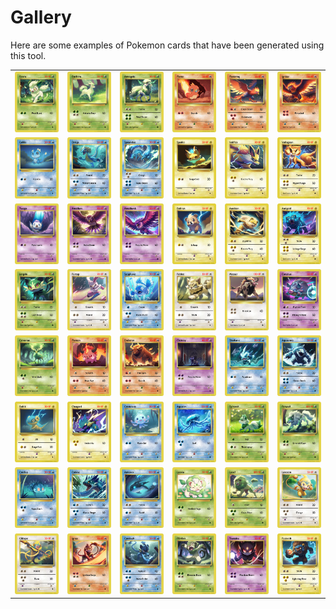 # Gallery

Here are some examples of Pokemon cards that have been generated using this tool.

|                                           |                                           |                                               |                                           |                                           |                                             |
| ----------------------------------------- | ----------------------------------------- | --------------------------------------------- | ----------------------------------------- | ----------------------------------------- | ------------------------------------------- |
| ![fawna](renders/016_fawna.png)           | ![buckrim](renders/017_buckrim.png)       | ![armogeld](renders/018_armogeld.png)         | ![flamo](renders/026_flamo.png)           | ![flarewing](renders/027_flarewing.png)   | ![ignizar](renders/028_ignizar.png)         |
| ![011_gekko](renders/011_gekko.png)       | ![012_dreiga](renders/012_dreiga.png)     | ![013_spearidae](renders/013_spearidae.png)   | ![004_sparko](renders/004_sparko.png)     | ![005_voltfox](renders/005_voltfox.png)   | ![006_voltageon](renders/006_voltageon.png) |
| ![038_twugo](renders/038_twugo.png)       | ![039_amethaw](renders/039_amethaw.png)   | ![040_amethawk](renders/040_amethawk.png)     | ![070_boltrun](renders/070_boltrun.png)   | ![071_aurabon](renders/071_aurabon.png)   | ![072_aurigold](renders/072_aurigold.png)   |
| ![069_jungala](renders/069_jungala.png)   | ![012_furzap](renders/012_furzap.png)     | ![008_sapphynx](renders/008_sapphynx.png)     | ![017_fablex](renders/017_fablex.png)     | ![054_mazaar](renders/054_mazaar.png)     | ![060_corvinus](renders/060_corvinus.png)   |
| ![058_cervarom](renders/058_cervarom.png) | ![113_flamon](renders/113_flamon.png)     | ![114_emberon](renders/114_emberon.png)       | ![110_clairvoy](renders/110_clairvoy.png) | ![103_sharkane](renders/103_sharkane.png) | ![104_aquaarmo](renders/104_aquaarmo.png)   |
| ![118_boltik](renders/118_boltik.png)     | ![119_chargard](renders/119_chargard.png) | ![056_crystalvee](renders/056_crystalvee.png) | ![057_aquarim](renders/057_aquarim.png)   | ![081_sylvwolf](renders/081_sylvwolf.png) | ![082_fenwulf](renders/082_fenwulf.png)     |
| ![066_croclop](renders/066_croclop.png)   | ![067_crokral](renders/067_crokral.png)   | ![046_armorca](renders/046_armorca.png)       | ![047_leonia](renders/047_leonia.png)     | ![048_leoaf](renders/048_leoaf.png)       | ![lanceon](renders/013_lanceon.png)         |
| ![001_gildape](renders/001_gildape.png)   | ![003_ignax](renders/003_ignax.png)       | ![006_coraloph](renders/006_coraloph.png)     | ![021_plimber](renders/021_plimber.png)   | ![011_towerite](renders/011_towerite.png) | ![009_fuzzvolt](renders/009_fuzzvolt.png)   |
